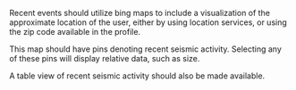 Recent events should utilize bing maps to include a visualization of the approximate location of the user, either by using location services, or using the zip code available in the profile. 

This map should have pins denoting recent seismic activity. Selecting any of these pins will display relative data, such as size. 

A table view of recent seismic activity should also be made available.